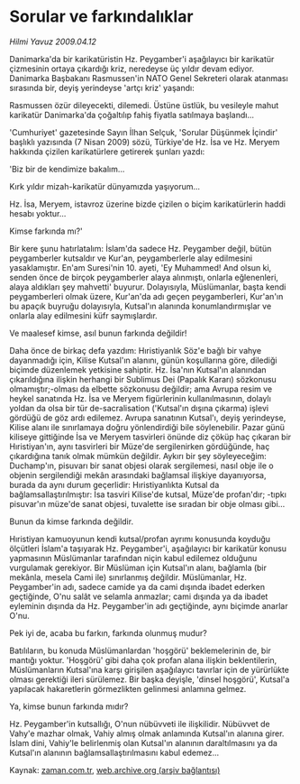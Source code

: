 # Sorular ve farkındalıklar

*Hilmi Yavuz 2009.04.12*

<tr><td class="metin" colspan="2" style="padding-top: 20px; padding-left: 5px; padding-right: 10px;">Danimarka'da bir karikatüristin Hz. Peygamber'i aşağılayıcı bir karikatür çizmesinin ortaya çıkardığı kriz, neredeyse üç yıldır devam ediyor. Danimarka Başbakanı Rasmussen'in NATO Genel Sekreteri olarak atanması sırasında bir, deyiş yerindeyse 'artçı kriz' yaşandı:</td></tr><tr><td class="metin" colspan="2" style="padding-top: 20px; padding-left: 5px; padding-right: 10px;"><p> Rasmussen özür dileyecekti, dilemedi. Üstüne üstlük, bu vesileyle mahut karikatür Danimarka'da çoğaltılıp fahiş fiyatla satılmaya başlandı...
<p>'Cumhuriyet' gazetesinde Sayın İlhan Selçuk, 'Sorular Düşünmek İçindir' başlıklı yazısında (7 Nisan 2009) sözü, Türkiye'de Hz. İsa ve Hz. Meryem hakkında çizilen karikatürlere getirerek şunları yazdı:
<p>'Biz bir de kendimize bakalım...
<p>Kırk yıldır mizah-karikatür dünyamızda yaşıyorum...
<p>Hz. İsa, Meryem, istavroz üzerine bizde çizilen o biçim karikatürlerin haddi hesabı yoktur...
<p>Kimse farkında mı?'
<p>Bir kere şunu hatırlatalım: İslam'da sadece Hz. Peygamber değil, bütün peygamberler kutsaldır ve Kur'an, peygamberlerle alay edilmesini yasaklamıştır. En'am Suresi'nin 10. ayeti, 'Ey Muhammed! And olsun ki, senden önce de birçok peygamberler alaya alınmıştı, onlarla eğlenenleri, alaya aldıkları şey mahvetti' buyurur. Dolayısıyla, Müslümanlar, başta kendi peygamberleri olmak üzere, Kur'an'da adı geçen peygamberleri, Kur'an'ın bu apaçık buyruğu dolayısıyla, Kutsal'ın alanında konumlandırmışlar ve onlarla alay edilmesini küfr saymışlardır.
<p>Ve maalesef kimse, asıl bunun farkında değildir!
<p>Daha önce de birkaç defa yazdım: Hıristiyanlık Söz'e bağlı bir vahye dayanmadığı için, Kilise Kutsal'ın alanını, günün koşullarına göre, dilediği biçimde düzenlemek yetkisine sahiptir. Hz. İsa'nın Kutsal'ın alanından çıkarıldığına ilişkin herhangi bir Sublimus Dei (Papalık Kararı) sözkonusu olmamıştır;-olması da elbette sözkonusu değildir; ama Avrupa resim ve heykel sanatında Hz. İsa ve Meryem figürlerinin kullanılmasının, dolaylı yoldan da olsa bir tür de-sacralisation ('Kutsal'ın dışına çıkarma) işlevi gördüğü de göz ardı edilemez. Avrupa sanatının Kutsal'ı, deyiş yerindeyse, Kilise alanı ile sınırlamaya doğru yönlendirdiği bile söylenebilir. Pazar günü kiliseye gittiğinde İsa ve Meryem tasvirleri önünde diz çöküp haç çıkaran bir Hıristiyan'ın, aynı tasvirleri bir Müze'de sergilenirken gördüğünde, haç çıkardığına tanık olmak mümkün değildir. Aykırı bir şey söyleyeceğim: Duchamp'ın, pisuvarı bir sanat objesi olarak sergilemesi, nasıl obje ile o objenin sergilendiği mekân arasındaki bağlamsal ilişkiye dayanıyorsa, burada da aynı durum geçerlidir: Hıristiyanlıkta Kutsal da bağlamsallaştırılmıştır: İsa tasviri Kilise'de kutsal, Müze'de profan'dır; -tıpkı pisuvar'ın müze'de sanat objesi, tuvalette ise sıradan bir obje olması gibi...
<p>Bunun da kimse farkında değildir.
<p>Hıristiyan kamuoyunun kendi kutsal/profan ayrımı konusunda koyduğu ölçütleri İslam'a taşıyarak Hz. Peygamber'i, aşağılayıcı bir karikatür konusu yapmasının Müslümanlar tarafından niçin kabul edilemez olduğunu vurgulamak gerekiyor. Bir Müslüman için Kutsal'ın alanı, bağlamla (bir mekânla, mesela Cami ile) sınırlanmış değildir. Müslümanlar, Hz. Peygamber'in adı, sadece camide ya da cami dışında ibadet ederken geçtiğinde, O'nu salât ve selamla anmazlar; cami dışında ya da ibadet eyleminin dışında da Hz. Peygamber'in adı geçtiğinde, aynı biçimde anarlar O'nu.
<p>Pek iyi de, acaba bu farkın, farkında olunmuş mudur?
<p>Batılıların, bu konuda Müslümanlardan 'hoşgörü' beklemelerinin de, bir mantığı yoktur. 'Hoşgörü' gibi daha çok profan alana ilişkin beklentilerin, Müslümanların Kutsal'ına karşı girişilen aşağılayıcı tavırlar için de yürürlükte olması gerektiği ileri sürülemez. Bir başka deyişle, 'dinsel hoşgörü', Kutsal'a yapılacak hakaretlerin görmezlikten gelinmesi anlamına gelmez.
<p>Ya, kimse bunun farkında mıdır?
<p>Hz. Peygamber'in kutsallığı, O'nun nübüvveti ile ilişkilidir. Nübüvvet de Vahy'e mazhar olmak, Vahiy almış olmak anlamında Kutsal'ın alanına girer. İslam dini, Vahiy'le belirlenmiş olan Kutsal'ın alanının daraltılmasını ya da Kutsal'ın alanının bağlamsallaştırılmasını kabul edemez...<br/></p></p></p></p></p></p></p></p></p></p></p></p></p></p></p></td></tr>

Kaynak: [zaman.com.tr](http://zaman.com.tr/yazar.do?yazino=836489), [web.archive.org (arşiv bağlantısı)](http://web.archive.org/web/20090504221251/http://www.zaman.com.tr:80/yazar.do?yazino=836489)
